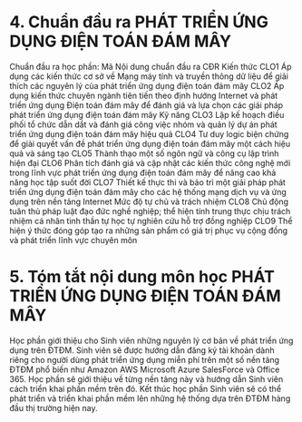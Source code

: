 # 4. Chuẩn đầu ra PHÁT TRIỂN ỨNG DỤNG ĐIỆN TOÁN ĐÁM MÂY
Chuẩn đầu ra học phần: Mã Nội dung chuẩn đầu ra CĐR Kiến thức CLO1 Áp dụng các kiến thức cơ sở về Mạng máy tính và truyền thông dữ liệu để giải thích các nguyên lý của phát triển ứng dụng điện toán đám mây CLO2 Áp dụng kiến thức chuyên ngành tiên tiến theo định hướng Internet và phát triển ứng dụng Điện toán đám mây để đánh giá và lựa chọn các giải pháp phát triển ứng dụng điện toán đám mây Kỹ năng CLO3 Lập kế hoạch điều phối tổ chức dẫn dắt và đánh giá công việc nhóm và quản lý dự án phát triển ứng dụng điện toán đám mây hiệu quả CLO4 Tư duy logic biện chứng để giải quyết vấn đề phát triển ứng dụng điện toán đám mây một cách hiệu quả và sáng tạo CLO5 Thành thạo một số ngôn ngữ và công cụ lập trình hiện đại CLO6 Phân tích đánh giá và cập nhật các kiến thức công nghệ mới trong lĩnh vực phát triển ứng dụng điện toán đám mây để nâng cao khả năng học tập suốt đời CLO7 Thiết kế thực thi và bảo trì một giải pháp phát triển ứng dụng điện toán đám mây cho các hệ thống mạng dịch vụ và ứng dụng trên nền tảng Internet Mức độ tự chủ và trách nhiệm CLO8 Chủ động tuân thủ pháp luật đạo đức nghề nghiệp; thể hiện tính trung thực chịu trách nhiệm cá nhân tinh thần tự học tự nghiên cứu hỗ trợ đồng nghiệp CLO9 Thể hiện ý thức đóng góp tạo ra những sản phẩm có giá trị phục vụ cộng đồng và phát triển lĩnh vực chuyên môn
# 5. Tóm tắt nội dung môn học PHÁT TRIỂN ỨNG DỤNG ĐIỆN TOÁN ĐÁM MÂY
Học phần giới thiệu cho Sinh viên những nguyên lý cơ bản về phát triển ứng dụng trên ĐTĐM. Sinh viên sẽ được hướng dẫn đăng ký tài khoản dành riêng cho người dùng phát triển ứng dụng miễn phí trên một số nền tảng ĐTĐM phổ biến như Amazon AWS Microsoft Azure SalesForce và Office 365. Học phần sẽ giới thiệu về từng nền tảng này và hướng dẫn Sinh viên cách triển khai phần mềm trên đó. Kết thúc học phần Sinh viên sẽ có thể phát triển và triển khai phần mềm lên những hệ thống dựa trên ĐTĐM hàng đầu thị trường hiện nay.
